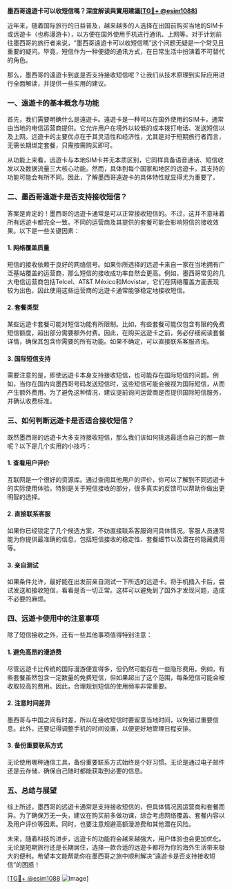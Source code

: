 **墨西哥遠遊卡可以收短信嗎？深度解读與實用建議[[TG💪+ @esim1088](https://t.me/s/esim1088)]**

近年来，随着国际旅行的日益普及，越来越多的人选择在出国前购买当地的SIM卡或远遊卡（也称漫游卡），以方便在国外使用手机进行通讯、上网等。对于计划前往墨西哥的旅行者来说，“墨西哥遠遊卡可以收短信嗎”这个问题无疑是一个常见且重要的疑问。毕竟，短信作为一种便捷的通讯方式，在日常生活中扮演着不可替代的角色。

那么，墨西哥的遠遊卡到底是否支持接收短信呢？让我们从技术原理到实际应用进行全面解读，并提供一些实用的建议。

### **一、遠遊卡的基本概念与功能**

首先，我们需要明确什么是遠遊卡。遠遊卡是一种可以在国外使用的SIM卡，通常由当地的电信运营商提供。它允许用户在境外以较低的成本拨打电话、发送短信以及上网。远遊卡的主要优点在于其灵活性和经济性，尤其是对于短期旅行者而言，无需长期绑定套餐，只需按需购买即可。

从功能上来看，远遊卡与本地SIM卡并无本质区别，它同样具备语音通话、短信收发以及数据流量三大核心功能。然而，具体到每个国家和地区的远遊卡，其支持的功能可能会有所不同。因此，了解墨西哥遠遊卡的具体特性就显得尤为重要了。

### **二、墨西哥遠遊卡是否支持接收短信？**

答案是肯定的！墨西哥的远遊卡通常是可以正常接收短信的。不过，这并不意味着所有远遊卡都完全一致。不同的运营商及其提供的套餐可能会影响短信的接收效果。以下是一些关键因素：

#### **1. 网络覆盖质量**
短信的接收依赖于良好的网络信号。如果你所选择的远遊卡来自一家在当地拥有广泛基站覆盖的运营商，那么短信的接收成功率自然会更高。例如，墨西哥常见的几大电信运营商包括Telcel、AT&T México和Movistar，它们在网络覆盖方面表现较为出色，因此使用这些运营商的远遊卡通常能够稳定地接收短信。

#### **2. 套餐类型**
某些远遊卡套餐可能对短信功能有所限制。比如，有些套餐可能仅包含有限的免费短信额度，超出部分需要额外付费。因此，在购买远遊卡之前，务必仔细阅读套餐详情，确保其包含你需要的所有功能。如果不确定，可以直接联系客服咨询。

#### **3. 国际短信支持**
需要注意的是，即使远遊卡本身支持接收短信，也可能存在国际短信的问题。例如，当你在国内向墨西哥号码发送短信时，这些短信可能会被视为国际短信，从而产生额外费用。为了避免这种情况，建议提前询问运营商是否提供国际短信服务，并确认收费标准。

### **三、如何判断远遊卡是否适合接收短信？**

既然墨西哥的远遊卡大多支持接收短信，那么我们该如何挑选最适合自己的那一款呢？以下是几个实用的小技巧：

#### **1. 查看用户评价**
互联网是一个很好的资源库。通过查阅其他用户的评价，你可以了解到不同远遊卡的实际使用体验。特别是关于短信接收的部分，很多真实的反馈可以帮助你做出更明智的选择。

#### **2. 直接联系客服**
如果你已经锁定了几个候选方案，不妨直接联系客服询问具体情况。客服人员通常能为你提供最准确的信息，包括短信接收的稳定性、套餐细节以及潜在的隐藏费用等。

#### **3. 亲自测试**
如果条件允许，最好能在出发前亲自测试一下所选的远遊卡。将手机插入卡后，尝试发送和接收短信，看看是否一切正常。这样可以避免到了国外才发现问题，造成不必要的麻烦。

### **四、远遊卡使用中的注意事项**

除了短信接收之外，还有一些其他事项值得特别注意：

#### **1. 避免高昂的漫游费**
尽管远遊卡比传统的国际漫游便宜得多，但仍然可能存在一些隐形费用。例如，有些套餐虽然包含一定数量的免费短信，但如果超出了这个范围，每条短信可能会被收取较高的费用。因此，合理规划短信的使用频率非常重要。

#### **2. 注意时间差异**
墨西哥与中国之间有时差，所以在接收短信时要留意当地时间，以免错过重要信息。此外，还要记得调整手机的时间设置，以便更好地管理日程安排。

#### **3. 备份重要联系方式**
无论使用哪种通信工具，备份重要联系方式始终是个好习惯。无论是通过电子邮件还是云存储，确保自己随时都能获取到必要的信息。

### **五、总结与展望**

综上所述，墨西哥的远遊卡通常是支持接收短信的，但具体情况因运营商和套餐而异。为了确保万无一失，建议在购买前多做功课，综合考虑网络覆盖、套餐内容以及用户评价等因素。同时，也要注意规避高额漫游费和其他潜在风险。

未来，随着科技的进步，远遊卡的功能将会越来越强大，用户体验也会更加优化。无论是短期旅行还是长期居住，选择一款合适的远遊卡都将为你的海外生活带来极大的便利。希望本文能帮助你在墨西哥之旅中顺利解决“遠遊卡是否支持接收短信”的困惑！

[[TG💪+ @esim1088](https://t.me/s/esim1088) ![Image](https://i.postimg.cc/4NQfJmqS/Snipaste-2025-05-13-00-14-12.png)]